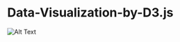 # Data-Visualization-by-D3.js
![Alt Text](https://github.com/lhu80/Data-Visualization-by-D3.js/edit/main/q2.gif)
